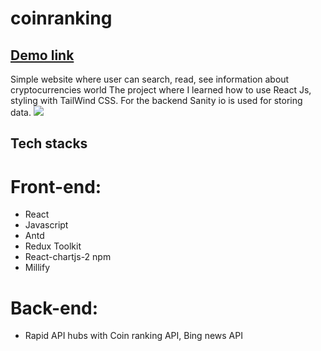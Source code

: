 # coinranking
## [Demo link](https://cryptoquang.netlify.app/)
Simple website where user can search, read, see information about cryptocurrencies world
The project where I learned how to use React Js, styling with TailWind CSS. For the backend Sanity io is used for storing data.
<img src='https://camo.githubusercontent.com/06005647905522c1c8a706b5b54b42199822f022a8857491f64bbd2c90eefde8/68747470733a2f2f692e6962622e636f2f386768354a63382f696d6167652e706e67'>


## Tech stacks

# Front-end:
+ React 
+ Javascript  
+ Antd
+ Redux Toolkit
+ React-chartjs-2 npm 
+ Millify  


# Back-end:
+ Rapid API hubs with Coin ranking API, Bing news API

